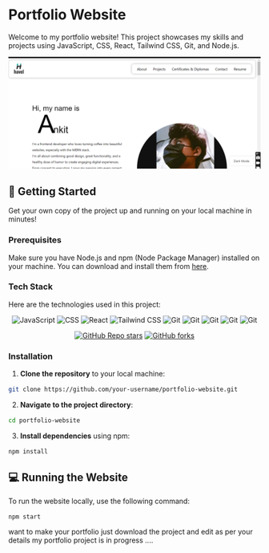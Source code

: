 

# Portfolio Website

Welcome to my portfolio website! This project showcases my skills and projects using JavaScript, CSS, React, Tailwind CSS, Git, and Node.js.

![Portfolio Website Preview](src/assets/preview.png)

## 🚀 Getting Started

Get your own copy of the project up and running on your local machine in minutes!

### Prerequisites

Make sure you have Node.js and npm (Node Package Manager) installed on your machine. You can download and install them from [here](https://nodejs.org/).

### Tech Stack

Here are the technologies used in this project:

<div align="center">
<img src="https://img.shields.io/badge/GIT-E44C30?style=for-the-badge&logo=git&logoColor=white" alt="JavaScript" width="100" height="28" />
<img src="https://img.shields.io/badge/powershell-5391FE?style=for-the-badge&logo=powershell&logoColor=white" alt="CSS" width="100" height="28" />
<img src="https://img.shields.io/badge/windows%20terminal-4D4D4D?style=for-the-badge&logo=windows%20terminal&logoColor=white" alt="React" width="100" height="28" />
<img src="https://img.shields.io/badge/Brave-FF1B2D?style=for-the-badge&logo=Brave&logoColor=white" alt="Tailwind CSS" width="100" height="28" />
<img src="https://img.shields.io/badge/Firefox_Browser-FF7139?style=for-the-badge&logo=Firefox-Browser&logoColor=white" alt="Git" width="100" height="28" />
<img src="https://img.shields.io/badge/React-20232A?style=for-the-badge&logo=react&logoColor=61DAFB" alt="Git" width="100" height="28" />
<img src="https://img.shields.io/badge/HTML5-E34F26?style=for-the-badge&logo=html5&logoColor=white" alt="Git" width="100" height="28" />
<img src="https://img.shields.io/badge/JavaScript-323330?style=for-the-badge&logo=javascript&logoColor=F7DF1E" alt="Git" width="100" height="28" />
<img src="https://img.shields.io/badge/CSS3-1572B6?style=for-the-badge&logo=css3&logoColor=white" alt="Git" width="100" height="28" />

[![GitHub Repo stars](https://img.shields.io/github/stars/thakurankit012/portfolio?style=social)](https://github.com/thakurankit012/portfolio)
[![GitHub forks](https://img.shields.io/github/forks/thakurankit012/portfolio?style=social)](https://github.com/thakurankit012/portfolio)







  
  
</div>

### Installation

1. **Clone the repository** to your local machine:

```bash
git clone https://github.com/your-username/portfolio-website.git
```

2. **Navigate to the project directory**:

```bash
cd portfolio-website
```

3. **Install dependencies** using npm:

```bash
npm install
```

## 💻 Running the Website

To run the website locally, use the following command:

```bash
npm start
```

want to make your portfolio just download the project and edit as per your details 
my portfolio project is in progress ....

